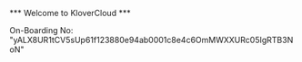 *** Welcome to KloverCloud ***

On-Boarding No: &#34;yALX8UR1tCV5sUp61f123880e94ab0001c8e4c6OmMWXXURc05IgRTB3NoN&#34;
